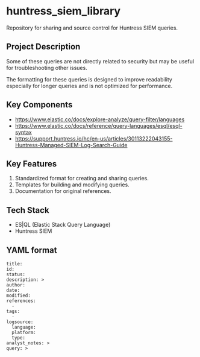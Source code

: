 # huntress_siem_library

Repository for sharing and source control for Huntress SIEM queries.

## Project Description

<p>Some of these queries are not directly related to security but may be useful for troubleshooting other issues.</p>

<p>The formatting for these queries is designed to improve readability especially for longer queries and is not optimized for performance.</p>

## Key Components

*   <a href="url">https://www.elastic.co/docs/explore-analyze/query-filter/languages</a>
*   <a href="url">https://www.elastic.co/docs/reference/query-languages/esql/esql-syntax</a>
*   <a href="url">https://support.huntress.io/hc/en-us/articles/30113222043155-Huntress-Managed-SIEM-Log-Search-Guide</a>

## Key Features

1.  Standardized format for creating and sharing queries.
2.  Templates for building and modifying queries.
3.  Documentation for original references.

## Tech Stack

*   ES|QL (Elastic Stack Query Language)
*   Huntress SIEM

## YAML format
```
title: 
id: 
status: 
description: >
author: 
date: 
modified: 
references:
  - 
tags:
  - 
logsource:
  language: 
  platform: 
  type: 
analyst_notes: >
query: >
```
